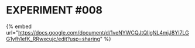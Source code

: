 # EXPERIMENT #008

{% embed url="https://docs.google.com/document/d/1veNYWCQJtQIlgNL4mjJ8YI7LGG1yfh1efK_RRwxcujc/edit?usp=sharing" %}

